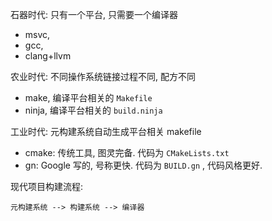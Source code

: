 石器时代: 只有一个平台, 只需要一个编译器

- msvc, 
- gcc, 
- clang+llvm

农业时代: 不同操作系统链接过程不同, 配方不同

- make, 编译平台相关的 `Makefile`
- ninja, 编译平台相关的 `build.ninja`


工业时代: 元构建系统自动生成平台相关 makefile

- cmake: 传统工具, 图灵完备. 代码为 `CMakeLists.txt`
- gn: Google 写的, 号称更快. 代码为 `BUILD.gn` , 代码风格更好.


现代项目构建流程:
```
元构建系统 --> 构建系统 --> 编译器
```